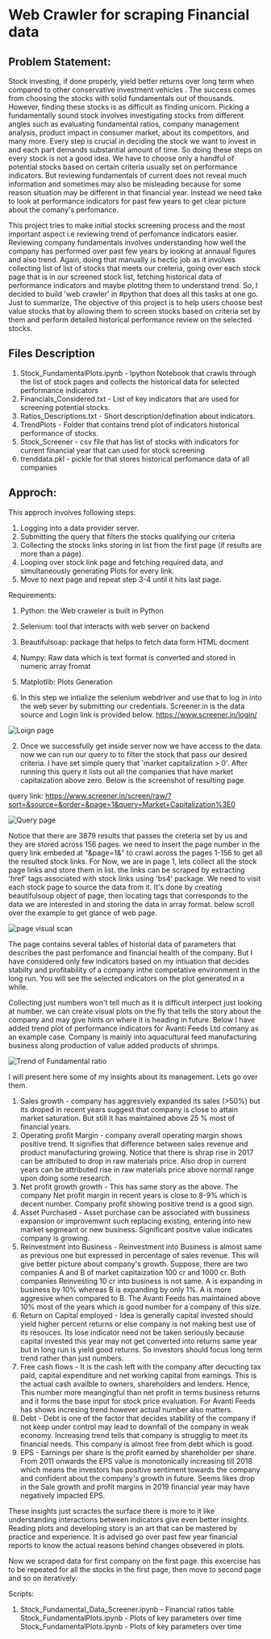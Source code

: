 # Web Crawler for scraping Financial data  



## Problem Statement:

Stock investing, if done properly, yield better returns over long term when compared to other conservative investment vehicles . The success comes from choosing the stocks with solid fundamentals out of thousands. However, finding these stocks is as difficult as finding unicorn. Picking a fundamentally sound stock involves investigating stocks from different angles such as evaluating fundamental ratios, company management analysis, product impact in consumer market, about its competitors, and many more. Every step is crucial in deciding the stock we want to invest in and each part demands substantial amount of time. So doing these steps on every stock is not a good idea. We have to choose only a handful of potential stocks based on certain criteria usually set on performance indicators. But reviewing fundamentals of current does not reveal much information and sometimes may also be misleading because for some reason situation may be different in that financial year. Instead we need take to look at performance indicators for past few years to get clear picture about the comany's perfomance.

This project tries to make initial stocks screening process and the most important aspect i.e reviewing trend of perfomance indicators easier. Reviewing company fundamentals involves understanding how well the company has performed over past few years by looking at annaual figures and also trend. Again, doing that manually is hectic job as it involves collecting list of list of stocks that meets our creteria, going over each stock page that is in our screened stock list, fetching historical data of performance indicators and maybe plotitng them to understand trend. So, I decided to build 'web crawler' in #python that does all this tasks at one go. Just to summarize, The objective of this project is to help users choose best value stocks that by allowing them to screen stocks based on criteria set by them and perform detailed historical performance review on the selected stocks.

## Files Description

1. Stock_FundamentalPlots.ipynb - Ipython Notebook that crawls through the list of stock pages and collects the historical data for selected performance indicators
2. Financials_Considered.txt - List of key indicators that are used for screening potential stocks.
3. Ratios_Descriptions.txt - Short description/defination about indicators.
4. TrendPlots - Folder that contains trend plot of indicators historical performance of stocks.
5. Stock_Screener - csv file that has list of stocks with indicators for current financial year that can used for stock screening
6. trenddata.pkl - pickle for that stores historical perfomance data of all companies

## Approch:

 This approch involves following steps:
 1. Logging into a data provider server.
 2. Submitting the query that filters the stocks qualifying our criteria
 3. Collecting the stocks links storing in list from the first page (if results are more than a page).
 4. Looping over stock link page and fetching required data, and simultaneously generating Plots for every link.
 5. Move to next page and repeat step 3-4 until it hits last page.

Requirements:
1. Python: the Web craweler is built in Python
2. Selenium: tool that interacts with web server on backend
3. Beautifulsoap: package that helps to fetch data form HTML docment
4. Numpy: Raw data which is text format is converted and stored in numeric array fromat
5. Matplotlib: Plots Generation


1. In this step we intialize the selenium webdriver and use that to log in into the web sever by submitting our credentials. Screener.in is the data source and Login link is provided below. https://www.screener.in/login/

![Loign page](ScreenShots/LoginPage.png)

2. Once we successfully get inside server now we have access to the data. now we can run our query to to filter the stock that pass our desired criteria. I have set simple query that 'market capitalization > 0'. After running this query it lists out all the companies that have market capitaization above zero. Below is the screenshot of resulting page.

query link: https://www.screener.in/screen/raw/?sort=&source=&order=&page=1&query=Market+Capitalization%3E0

![Query page](ScreenShots/QueryPage.png)

Notice that there are 3879 results that passes the creteria set by us and they are stored across 156 pages. we need to insert the page number in the query link embeded at "&page=1&" to crawl across the pages 1-156 to get all the resulted stock links. For Now, we are in page 1, lets collect all the stock page links and store them in list. the links can be scraped by extracting 'href' tags associated with stock links using 'bs4' package. We need to visit each stock page to source the data from it. It's done by creating beautifulsoup object of page, then locating tags that corresponds to the data we are interested in and storing the data in array format. below scroll over the example to get glance of web page.

![page visual scan](ScreenShots/page_scan.gif)


The page contains several tables of historial data of parameters that describes the past perfomance and financial health of the company. But I have considered only few indicators based on my intiuation that decides stabilty and profitability of a company inthe competative environment in the long run. You will see the selected indicators on the plot generated in a while.

Collecting just numbers won't tell much as it is difficult interpect just looking at number. we can create visual plots on the fly that tells the story about the company and may give hints on where it is heading in future. Below I have added trend plot of performance indicators for Avanti Feeds Ltd comany as an example case. Company is mainly into aquacultural feed manufacturing business along production of value added products of shrimps.

![Trend of Fundamental ratio](ScreenShots/Miscellaneous_Avanti_Feeds_Ltd.png)

I will present here some of my insights about its management. Lets go over them.

1. Sales growth - company has aggresviely expanded its sales (>50%) but its droped in recent years suggest that company is close to attain market saturation. But still It has maintained above 25 % most of financial years.
2. Operating profit Margin - company overall operating margin shows positive trend. It signifies that difference between sales revenue and product manufacturing growing. Notice that there is shrap rise in 2017 can be attributed to drop in raw materials price. Also drop in current years can be attributed rise in raw materials price above normal range upon doing some research.
3. Net profit growth growth - This has same story as the above. The company Net profit margin in recent years is close to 8-9% which is decent number. Company profit showing positive trend is a good sign.
4. Asset Purchased - Asset purchase can be associated with bussiness expansion or improvemwnt such replacing existing, entering into new market segmeant or new business. Significant positve value indicates company is growing.
5. Reinvestment into Business - Reinvestment into Business is almost same as previous one but expressed in percentage of sales revenue. This will give better picture about company's growth. Suppose, there are two companies A and B of market capitaization 100 cr and 1000 cr. Both companies Reinvesting 10 cr into business is not same. A is expanding in business by 10% whereas B is expanding by only 1%. A is more aggresive when compared to B. The Avanti Feeds has maintained above 10% most of the years which is good number for a company of this size.
6. Return on Capital employed - Idea is generally capital invested should yield higher percent returns or else company is not making best use of its resouces. Its lose indicator need not be taken seriously because capital invested this year may not get converted into returns same year but in long run is yield good returns. So investors should focus long term trend rather than just numbers.
7. Free cash flows - It is the cash left with the company after decucting tax paid, capital expenditure and net working capital from earnings. This is the actual cash availble to owners, shareholders and lenders. Hence, This number more meangingful than net profit in terms business returns and it forms the base input for stock price evaluation. For Avanti Feeds has shows incresing trend however actual number also matters.
8. Debt - Debt is one of the factor that decides stability of the company if not keep under control may lead to downfall of the company in weak economy. Increasing trend tells that company is strugglig to meet its financial needs. This company is almost free from debt which is good.
9. EPS - Earnings per share is the profit earned by shareholder per share. From 2011 onwards the EPS value is monotonically increasing till 2018 which means the investors has positive sentiment towards the company and confident about the company's growth in future. Seems likes drop in the Sale growth and profit margins in 2019 financial year may have negatively impacted EPS.  

These insights just scractes the surface there is more to it like understanding interactions between indicators give even better insights. Reading plots and developing story is an art that can be mastered by practice and experience. It is advised go over past few year financial reports to know the actual reasons behind changes obsevered in plots.

Now we scraped data for first company on the first page. this excercise has to be repeated for all the stocks in the first page, then move to second page and so on iteratively.   









Scripts:
1. Stock_Fundamental_Data_Screener.ipynb - Financial ratios table
Stock_FundamentalPlots.ipynb - Plots of key parameters over time
Stock_FundamentalPlots.ipynb - Plots of key parameters over time
